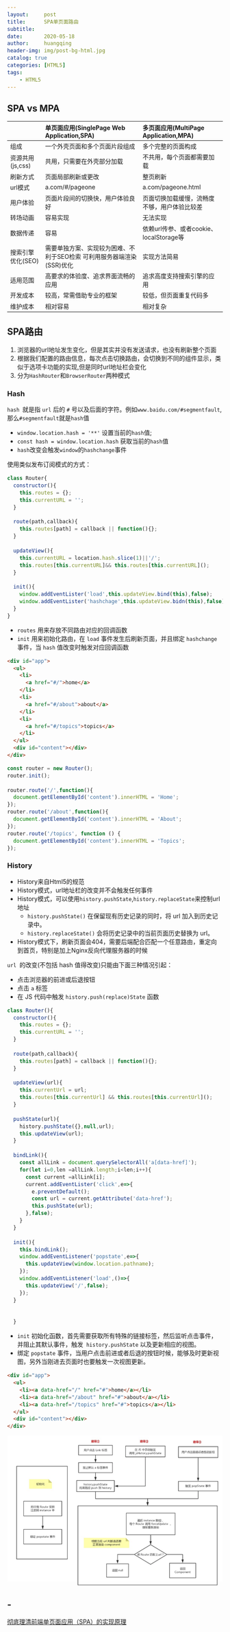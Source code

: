 ```yaml
---
layout:     post
title:      SPA单页面路由
subtitle:   
date:       2020-05-18
author:     huangqing
header-img: img/post-bg-html.jpg
catalog: true
categories: [HTML5]
tags:
    - HTML5
---
```


## SPA vs MPA

| |单页面应用(SinglePage Web Application,SPA)|多页面应用(MultiPage Application,MPA)|
|:----|:----|:----|
|组成|一个外壳页面和多个页面片段组成|多个完整的页面构成|
|资源共用(js,css)|共用，只需要在外壳部分加载|不共用，每个页面都需要加载|
|刷新方式|页面局部刷新或更改|整页刷新|
|url模式|a.com/#/pageone|a.com/pageone.html|
|用户体验|页面片段间的切换快，用户体验良好|页面切换加载缓慢，流畅度不够，用户体验比较差|
|转场动画|容易实现|无法实现|
|数据传递|容易|依赖url传参、或者cookie、localStorage等|
|搜索引擎优化(SEO)|需要单独方案、实现较为困难、不利于SEO检索 可利用服务器端渲染(SSR)优化|实现方法简易|
|适用范围|高要求的体验度、追求界面流畅的应用|追求高度支持搜索引擎的应用|
|开发成本|较高，常需借助专业的框架|较低，但页面重复代码多|
|维护成本|相对容易|相对复杂|

## SPA路由

1. 浏览器的url地址发生变化，但是其实并没有发送请求，也没有刷新整个页面
2. 根据我们配置的路由信息，每次点击切换路由，会切换到不同的组件显示，类似于选项卡功能的实现,但是同时url地址栏会变化
3. 分为`HashRouter`和`BrowserRouter`两种模式

### Hash

`hash `就是指 `url` 后的 `#` 号以及后面的字符。例如`www.baidu.com/#segmentfault`,那么`#segmentfault`就是`hash`值

+ `window.location.hash = '**'` 设置当前的`hash`值;
+ `const hash = window.location.hash` 获取当前的`hash`值
+ `hash`改变会触发`window`的`hashchange`事件

使用类似发布订阅模式的方式：

```js
class Router{
  constructor(){
    this.routes = {};
    this.currentURL = '';
  }

  route(path,callback){
    this.routes[path] = callback || function(){};
  }

  updateView(){
    this.currentURL = location.hash.slice(1)||'/';
    this.routes[this.currentURL]&& this.routes[this.currentURL]();
  }

  init(){
    window.addEventLister('load',this.updateView.bind(this),false);
    window.addEventLister('hashchage',this.updateView.bidn(this),false);
  }
}
```

+ `routes` 用来存放不同路由对应的回调函数
+ `init` 用来初始化路由，在 `load` 事件发生后刷新页面，并且绑定 `hashchange` 事件，当 `hash` 值改变时触发对应回调函数

```html
<div id="app">
  <ul>
    <li>
      <a href="#/">home</a>
    </li>
    <li>
      <a href="#/about">about</a>
    </li>
    <li>
      <a href="#/topics">topics</a>
    </li>
  </ul>
  <div id="content"></div>
</div>
```

```js
const router = new Router();
router.init();

router.route('/',function(){
  document.getElementById('content').innerHTML = 'Home';
});
router.route('/about',function(){
  document.getElementById('content').innerHTML = 'About';
});
router.route('/topics', function () {
  document.getElementById('content').innerHTML = 'Topics';
});
```

### History

+ History来自Html5的规范
+ History模式，url地址栏的改变并不会触发任何事件
+ History模式，可以使用`history.pushState`,`history.replaceState`来控制url地址
  + `history.pushState()` 在保留现有历史记录的同时，将 url 加入到历史记录中。
  + `history.replaceState()` 会将历史记录中的当前页面历史替换为 url。
+ History模式下，刷新页面会404，需要后端配合匹配一个任意路由，重定向到首页，特别是加上Nginx反向代理服务器的时候

`url `的改变(不包括 hash 值得改变)只能由下面三种情况引起：
+ 点击浏览器的前进或后退按钮
+ 点击 `a` 标签
+ 在 JS 代码中触发 `history.push(replace)State` 函数

```js
class Router(){
  constructor(){
    this.routes = {};
    this.currentURL = '';
  }

  route(path,callback){
    this.routes[path] = callback || function(){};
  }

  updateView(url){
    this.currentUrl = url;
    this.routes[this.currentUrl] && this.routes[this.currentUrl]();
  }

  pushState(url){
    history.pushState({},null,url);
    this.updateView(url);
  }

  bindLink(){
    const allLink = document.querySelectorAll('a[data-href]');
    for(let i=0,len =allLink.length;i<len;i++){
      const current =allLink[i];
      current.addEventLister('click',e=>{
        e.preventDefault();
        const url = current.getAttribute('data-href');
        this.pushState(url);
      },false);
    }
  }

  init(){
    this.bindLink();
    window.addEventListener('popstate',e=>{
      this.updateView(window.location.pathname);
    });
    window.addEventListener('load',()=>{
      this.updateView('/',false);
    });
  }


  }
```


+ `init` 初始化函数，首先需要获取所有特殊的链接标签，然后监听点击事件，并阻止其默认事件，触发` history.pushState` 以及更新相应的视图。
+ 绑定 `popstate` 事件，当用户点击前进或者后退的按钮时候，能够及时更新视图，另外当刚进去页面时也要触发一次视图更新。

```html
<div id="app">
  <ul>
    <li><a data-href="/" href="#">home</a></li>
    <li><a data-href="/about" href="#">about</a></li>
    <li><a data-href="/topics" href="#">topics</a></li>
  </ul>
  <div id="content"></div>
</div>
```

![React-router](/images/html5/1734824154-5d41a7d79e2a0_articlex.png)

## -

[彻底理清前端单页面应用（SPA）的实现原理](https://segmentfault.com/a/1190000019936510)